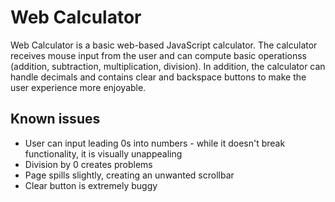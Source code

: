 # Web Calculator
Web Calculator is a basic web-based JavaScript calculator. The calculator receives mouse input from the user and can compute basic operationss (addition, subtraction, multiplication, division). In addition, the calculator can handle decimals and contains clear and backspace buttons to make the user experience more enjoyable.

## Known issues
<ul>
    <li>User can input leading 0s into numbers - while it doesn't break functionality, it is visually unappealing</li>
    <li>Division by 0 creates problems</li>
    <li>Page spills slightly, creating an unwanted scrollbar</li>
    <li> Clear button is extremely buggy</li>
</ul>
